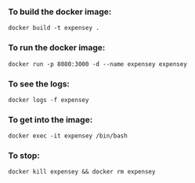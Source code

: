 ###   To build the docker image:

```docker build -t expensey .```

### To run the docker image:

```docker run -p 8080:3000 -d --name expensey expensey```

### To see the logs:

```docker logs -f expensey```

### To get into the image:

```docker exec -it expensey /bin/bash```

### To stop:

```docker kill expensey && docker rm expensey```
